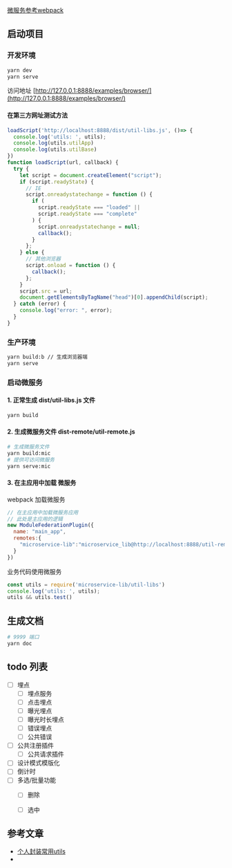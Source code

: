 [微服务参考webpack](https://github.com/anderlaw/react-webpack-MF)



## 启动项目

### 开发环境
```sh
yarn dev
yarn serve
```
访问地址 [http://127.0.0.1:8888/examples/browser/](http://127.0.0.1:8888/examples/browser/)


#### 在第三方网址测试方法
```js
loadScript('http://localhost:8888/dist/util-libs.js', ()=> {
  console.log('utils: ', utils);
  console.log(utils.utilApp)
  console.log(utils.utilBase)
})
function loadScript(url, callback) {
  try {
    let script = document.createElement("script");
    if (script.readyState) {
      // IE
      script.onreadystatechange = function () {
        if (
          script.readyState === "loaded" ||
          script.readyState === "complete"
        ) {
          script.onreadystatechange = null;
          callback();
        }
      };
    } else {
      // 其他浏览器
      script.onload = function () {
        callback();
      };
    }
    script.src = url;
    document.getElementsByTagName("head")[0].appendChild(script);
  } catch (error) {
    console.log("error: ", error);
  }
}

```


### 生产环境
```sh
yarn build:b // 生成浏览器端
yarn serve
```




###  启动微服务

#### 1. 正常生成 dist/util-libs.js 文件
```sh
yarn build
```



####  2. 生成微服务文件 dist-remote/util-remote.js
```sh
# 生成微服务文件
yarn build:mic
# 提供可访问微服务
yarn serve:mic
```


#### 3. 在主应用中加载 微服务

webpack 加载微服务
```javascript
// 在主应用中加载微服务应用
// 此处是主应用的逻辑
new ModuleFederationPlugin({
  name: "main_app",
  remotes:{
    "microservice-lib":"microservice_lib@http://localhost:8888/util-remote.js"
  }
})

```



业务代码使用微服务
```js
const utils = require('microservice-lib/util-libs')
console.log('utils: ', utils);
utils && utils.test()

```






## 生成文档
```sh
# 9999 端口
yarn doc

```




## todo 列表

- [ ] 埋点
  - [ ] 埋点服务
  - [ ] 点击埋点
  - [ ] 曝光埋点
  - [ ] 曝光时长埋点
  - [ ] 错误埋点
  - [ ] 公共错误
- [ ] 公共注册插件
  - [ ] 公共请求插件
- [ ] 设计模式模版化
- [ ] 倒计时
- [ ] 多选/批量功能
  - [ ] 删除
  - [ ] 选中





## 参考文章
- [个人封装常用utils](https://github.com/dragonir/Utils.js#uuidgenerator)   
 - 
